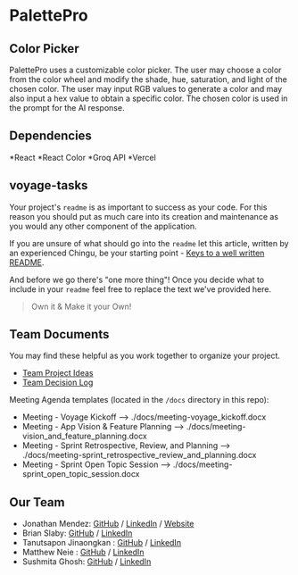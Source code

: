 # PalettePro

## Color Picker

PalettePro uses a customizable color picker. The user may choose a color from the color wheel and modify the shade, hue, saturation, and light of the chosen color. The user may input RGB values to generate a color and may also input a hex value to obtain a specific color. The chosen color is used in the prompt for the AI response.

## Dependencies

*React
*React Color
*Groq API
*Vercel


## voyage-tasks

Your project's `readme` is as important to success as your code. For
this reason you should put as much care into its creation and maintenance
as you would any other component of the application.

If you are unsure of what should go into the `readme` let this article,
written by an experienced Chingu, be your starting point -
[Keys to a well written README](https://tinyurl.com/yk3wubft).

And before we go there's "one more thing"! Once you decide what to include
in your `readme` feel free to replace the text we've provided here.

> Own it & Make it your Own!

## Team Documents

You may find these helpful as you work together to organize your project.

- [Team Project Ideas](./docs/team_project_ideas.md)
- [Team Decision Log](./docs/team_decision_log.md)

Meeting Agenda templates (located in the `/docs` directory in this repo):

- Meeting - Voyage Kickoff --> ./docs/meeting-voyage_kickoff.docx
- Meeting - App Vision & Feature Planning --> ./docs/meeting-vision_and_feature_planning.docx
- Meeting - Sprint Retrospective, Review, and Planning --> ./docs/meeting-sprint_retrospective_review_and_planning.docx
- Meeting - Sprint Open Topic Session --> ./docs/meeting-sprint_open_topic_session.docx

## Our Team

- Jonathan Mendez: [GitHub](https://github.com/jonathanwmendez) / [LinkedIn](https://www.linkedin.com/in/jonathanwmendez/) / [Website](https://www.jonathanwmendez.com)
- Brian Slaby: [GitHub](https://github.com/BrianSlaby) / [LinkedIn](https://www.linkedin.com/in/brian-slaby-78022388/)
- Tanutsapon Jinaongkan : [GitHub](https://github.com/TanutsaponJ) / [LinkedIn](https://www.linkedin.com/in/tanutsapon/)
- Matthew Neie : [GitHub](https://github.com/MatthewNeie) / [LinkedIn](https://www.linkedin.com/in/matthew-neie/)
- Sushmita Ghosh: [GitHub](https://github.com/Sushmita-Ghosh) / [LinkedIn](https://linkedin.com/in/sushghosh)
